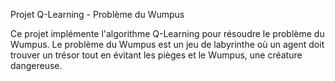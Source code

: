 Projet Q-Learning - Problème du Wumpus

Ce projet implémente l'algorithme Q-Learning pour résoudre le problème du Wumpus. Le problème du Wumpus est un jeu de labyrinthe où un agent doit trouver un trésor tout en évitant les pièges et le Wumpus, une créature dangereuse.